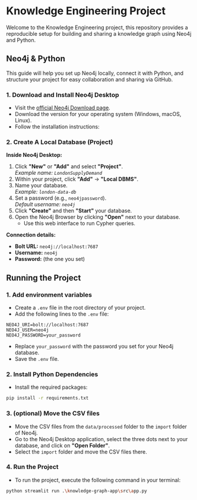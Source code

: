 # Knowledge Engineering Project

Welcome to the Knowledge Engineering project, this repository provides a reproducible setup for building and sharing a knowledge graph using Neo4j and Python.

## Neo4j & Python

This guide will help you set up Neo4j locally, connect it with Python, and structure your project for easy collaboration and sharing via GitHub.

### 1. Download and Install Neo4j Desktop

- Visit the [official Neo4j Download page](https://neo4j.com/download/).
- Download the version for your operating system (Windows, macOS, Linux).
- Follow the installation instructions:

### 2. Create A Local Database (Project)

**Inside Neo4j Desktop:**
1. Click **"New"** or **"Add"** and select **"Project"**.  
     _Example name: `LondonSupplyDemand`_
2. Within your project, click **"Add"** → **"Local DBMS"**.
3. Name your database.  
     _Example: `london-data-db`_
4. Set a password (e.g., `neo4jpassword`).  
     _Default username: `neo4j`_
5. Click **"Create"** and then **"Start"** your database.
6. Open the Neo4j Browser by clicking **"Open"** next to your database.  
     - Use this web interface to run Cypher queries.

**Connection details:**
- **Bolt URL:** `neo4j://localhost:7687`
- **Username:** `neo4j`
- **Password:** (the one you set)


## Running the Project

### 1. Add environment variables

- Create a `.env` file in the root directory of your project.
- Add the following lines to the `.env` file:

```plaintext
NEO4J_URI=bolt://localhost:7687
NEO4J_USER=neo4j
NEO4J_PASSWORD=your_password
```
- Replace `your_password` with the password you set for your Neo4j database.
- Save the `.env` file.

### 2. Install Python Dependencies
- Install the required packages:
```bash
pip install -r requirements.txt
```

### 3. (optional) Move the CSV files
- Move the CSV files from the `data/processed` folder to the `import` folder of Neo4j.
- Go to the Neo4j Desktop application, select the three dots next to your database, and click on **"Open Folder"**.
- Select the `import` folder and move the CSV files there.

### 4. Run the Project
- To run the project, execute the following command in your terminal:
```bash
python streamlit run .\knowledge-graph-app\src\app.py
```